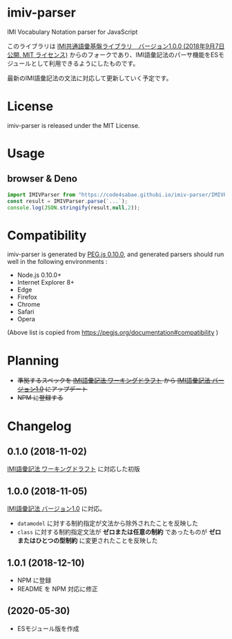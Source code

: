 # imiv-parser

IMI Vocabulary Notation parser for JavaScript

このライブラリは [IMI共通語彙基盤ライブラリ　バージョン1.0.0 (2018年9月7日 公開, MIT ライセンス)](https://imi.go.jp/goi/library/ver100) からのフォークであり、IMI語彙記法のパーサ機能をESモジュールとして利用できるようにしたものです。

最新のIMI語彙記法の文法に対応して更新していく予定です。

# License

imiv-parser is released under the MIT License.

# Usage

## browser & Deno

```js
import IMIVParser from "https://code4sabae.githubi.io/imiv-parser/IMIVParser.mjs";
const result = IMIVParser.parse(`...`);
console.log(JSON.stringify(result,null,2));
```

# Compatibility

imiv-parser is generated by [PEG.js 0.10.0](https://pegjs.org/), and  generated parsers should run well in the following environments :

-   Node.js 0.10.0+
-   Internet Explorer 8+
-   Edge
-   Firefox
-   Chrome
-   Safari
-   Opera

(Above list is copied from <https://pegjs.org/documentation#compatibility> )

# Planning

- ~~準拠するスペックを [IMI語彙記法 ワーキングドラフト](https://imi.go.jp/goi/vocabularynotation-spec_wd) から [IMI語彙記法 バージョン1.0](https://imi.go.jp/goi/vocabularynotation-spec)  にアップデート~~
- ~~NPM に登録する~~

# Changelog

## 0.1.0 (2018-11-02)

[IMI語彙記法 ワーキングドラフト](https://imi.go.jp/goi/vocabularynotation-spec_wd) に対応した初版

## 1.0.0 (2018-11-05)

[IMI語彙記法 バージョン1.0](https://imi.go.jp/goi/vocabularynotation-spec) に対応。

- `datamodel` に対する制約指定が文法から除外されたことを反映した
- `class` に対する制約指定文法が **ゼロまたは任意の制約** であったものが **ゼロまたはひとつの型制約** に変更されたことを反映した

## 1.0.1 (2018-12-10)

- NPM に登録
- README を NPM 対応に修正

## (2020-05-30)

- ESモジュール版を作成
